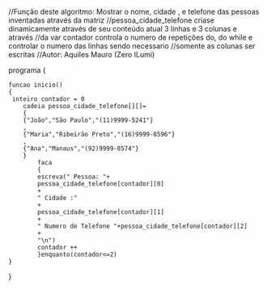 //Função deste algoritmo: Mostrar o nome, cidade , e telefone das pessoas inventadas através da matriz 
//pessoa_cidade_telefone criase dinamicamente através de seu conteúdo atual 3 linhas e 3 colunas e através
//da var contador controla o numero de repetições do, do while e controlar o numero das linhas sendo necessario
//somente as colunas ser escritas
//Autor: Aquiles Mauro (Zero ILumi)

programa
{
	
	funcao inicio()
	{
     inteiro contador = 0
		cadeia pessoa_cidade_telefone[][]= 
		{
		{"João","São Paulo","(11)9999-5241"}
		,
		{"Maria","Ribeirão Preto","(16)9999-8596"}
		,
		{"Ana","Manaus","(92)9999-8574"}
		}
			faca
			{
			escreva(" Pessoa: "+
			pessoa_cidade_telefone[contador][0] 
			+
			" Cidade :" 
			+ 
			pessoa_cidade_telefone[contador][1] 
			+
			" Numero de Telefone "+pessoa_cidade_telefone[contador][2] 
			+
			"\n")	
			contador ++	
			}enquanto(contador<=2)
	}

}